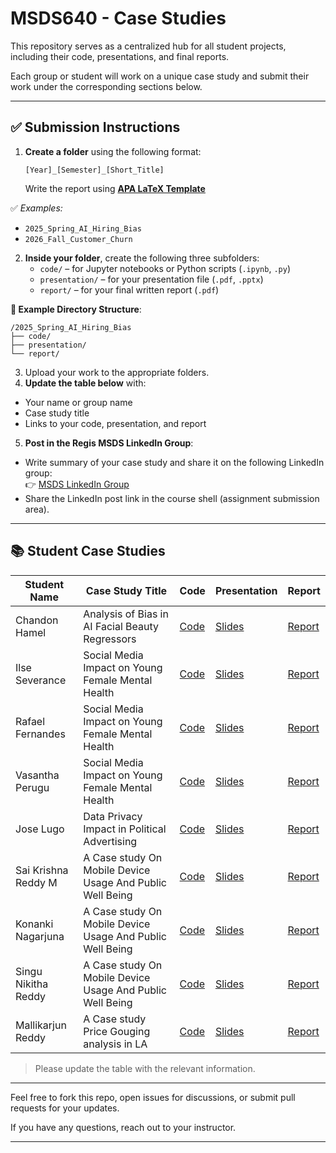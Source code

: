 # MSDS640 - Case Studies

This repository serves as a centralized hub for all student projects, including their code, presentations, and final reports.

Each group or student will work on a unique case study and submit their work under the corresponding sections below. 

---

## ✅ Submission Instructions

1. **Create a folder** using the following format:

   `[Year]_[Semester]_[Short_Title]`
   
   Write the report using [**APA LaTeX Template**](https://github.com/iamgmujtaba/LaTeX-APA_Template)
   
✅ *Examples:*
- `2025_Spring_AI_Hiring_Bias`
- `2026_Fall_Customer_Churn`
  
2. **Inside your folder**, create the following three subfolders:
   - `code/` – for Jupyter notebooks or Python scripts (`.ipynb`, `.py`)
   - `presentation/` – for your presentation file (`.pdf`, `.pptx`)
   - `report/` – for your final written report (`.pdf`)

**📁 Example Directory Structure**:
```plaintext
/2025_Spring_AI_Hiring_Bias
├── code/
├── presentation/
└── report/
```

3. Upload your work to the appropriate folders.
4. **Update the table below** with:
- Your name or group name
- Case study title
- Links to your code, presentation, and report

5. **Post in the Regis MSDS LinkedIn Group**:
- Write summary of your case study and share it on the following LinkedIn group:  
  👉 [MSDS LinkedIn Group](https://www.linkedin.com/groups/12682252/)
- Share the LinkedIn post link in the course shell (assignment submission area).

---

## 📚 Student Case Studies

| Student Name | Case Study Title | Code | Presentation | Report |
|--------------|------------------|------|--------------|--------|
| Chandon Hamel| Analysis of Bias in AI Facial Beauty Regressors | [Code](2025_Spring_AI_Beauty_Bias/code) | [Slides](2025_Spring_AI_Beauty_Bias/presentation/final_presentation_hamel.pdf) | [Report](2025_Spring_AI_Beauty_Bias/report/BeautyBias_Hamel.pdf) |
| Ilse Severance| Social Media Impact on Young Female Mental Health | [Code](https://github.com/Regis-University-Data-Science/msds640_caseStudy/tree/main/2025_Spring_Social_Media_Mental_Health/code) | [Slides](https://github.com/Regis-University-Data-Science/msds640_caseStudy/blob/main/2025_Spring_Social_Media_Mental_Health/presentation/Social_Media_Mental_Health_Rafael_Vasantha_Ilse.pdf) | [Report](https://github.com/Regis-University-Data-Science/msds640_caseStudy/blob/main/2025_Spring_Social_Media_Mental_Health/report/MSDS640_Case_Study_Ilse_Rafael_Vasantha.pdf) |
| Rafael Fernandes| Social Media Impact on Young Female Mental Health | [Code](https://github.com/Regis-University-Data-Science/msds640_caseStudy/tree/main/2025_Spring_Social_Media_Mental_Health/code) | [Slides](https://github.com/Regis-University-Data-Science/msds640_caseStudy/blob/main/2025_Spring_Social_Media_Mental_Health/presentation/Social_Media_Mental_Health_Rafael_Vasantha_Ilse.pdf) | [Report](https://github.com/Regis-University-Data-Science/msds640_caseStudy/blob/main/2025_Spring_Social_Media_Mental_Health/report/MSDS640_Case_Study_Ilse_Rafael_Vasantha.pdf) |
| Vasantha Perugu| Social Media Impact on Young Female Mental Health | [Code](https://github.com/Regis-University-Data-Science/msds640_caseStudy/tree/main/2025_Spring_Social_Media_Mental_Health/code) | [Slides](https://github.com/Regis-University-Data-Science/msds640_caseStudy/blob/main/2025_Spring_Social_Media_Mental_Health/presentation/Social_Media_Mental_Health_Rafael_Vasantha_Ilse.pdf) | [Report](https://github.com/Regis-University-Data-Science/msds640_caseStudy/blob/main/2025_Spring_Social_Media_Mental_Health/report/MSDS640_Case_Study_Ilse_Rafael_Vasantha.pdf) |
| Jose Lugo| Data Privacy Impact in Political Advertising | [Code](https://github.com/lugojugs/msds640_caseStudy/tree/main/2025_Political_Advertisment_Case_Study/Code) | [Slides](https://github.com/lugojugs/msds640_caseStudy/tree/main/2025_Political_Advertisment_Case_Study/Presentation) | [Report](https://github.com/lugojugs/msds640_caseStudy/tree/main/2025_Political_Advertisment_Case_Study/Report) |
| Sai Krishna Reddy M| A Case study On Mobile Device Usage And Public Well Being | [Code](https://github.com/sai70935/2025_Spring_A_Case_study_on_Mobile_Device_Usage_and_Public_Well_Being/blob/main/code.ipynb) | [Slides](https://github.com/sai70935/2025_Spring_A_Case_study_on_Mobile_Device_Usage_and_Public_Well_Being/blob/main/Presentation.pptx) | [Report](https://github.com/sai70935/2025_Spring_A_Case_study_on_Mobile_Device_Usage_and_Public_Well_Being/blob/main/report.pdf) |
| Konanki Nagarjuna| A Case study On Mobile Device Usage And Public Well Being | [Code](https://github.com/sai70935/2025_Spring_A_Case_study_on_Mobile_Device_Usage_and_Public_Well_Being/blob/main/code.ipynb) | [Slides](https://github.com/sai70935/2025_Spring_A_Case_study_on_Mobile_Device_Usage_and_Public_Well_Being/blob/main/Presentation.pptx) | [Report](https://github.com/sai70935/2025_Spring_A_Case_study_on_Mobile_Device_Usage_and_Public_Well_Being/blob/main/report.pdf) |
| Singu Nikitha Reddy| A Case study On Mobile Device Usage And Public Well Being | [Code](https://github.com/sai70935/2025_Spring_A_Case_study_on_Mobile_Device_Usage_and_Public_Well_Being/blob/main/code.ipynb) | [Slides](https://github.com/sai70935/2025_Spring_A_Case_study_on_Mobile_Device_Usage_and_Public_Well_Being/blob/main/Presentation.pptx) | [Report](https://github.com/sai70935/2025_Spring_A_Case_study_on_Mobile_Device_Usage_and_Public_Well_Being/blob/main/report.pdf) |
| Mallikarjun Reddy| A Case study Price Gouging analysis in LA| [Code](https://github.com/MallikarjunReddy1818/2025_Spring_LA_PriceGouging_Analysis/blob/main/code.ipynb) | [Slides](https://github.com/MallikarjunReddy1818/2025_Spring_LA_PriceGouging_Analysis/blob/main/presentation.pptx) | [Report](https://github.com/MallikarjunReddy1818/2025_Spring_LA_PriceGouging_Analysis/blob/main/Report.pdf) |

> Please update the table with the relevant information.

---

Feel free to fork this repo, open issues for discussions, or submit pull requests for your updates.

If you have any questions, reach out to your instructor.

---
